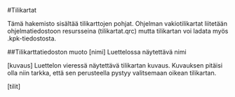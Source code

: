 #Tilikartat

Tämä hakemisto sisältää tilikarttojen pohjat. Ohjelman vakiotilikartat liitetään ohjelmatiedostoon resursseina (tilikartat.qrc) mutta tilikartan voi ladata myös .kpk-tiedostosta.

##Tilikarttatiedoston muoto
[nimi]
Luettelossa näytettävä nimi

[kuvaus]
Luettelon vieressä näytettävä tilikartan kuvaus. Kuvauksen pitäisi olla niin tarkka, että sen perusteella pystyy valitsemaan oikean tilikartan.

[tilit]
